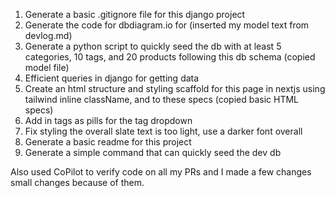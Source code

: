 1. Generate a basic .gitignore file for this django project
2. Generate the code for dbdiagram.io for (inserted my model text from devlog.md)
3. Generate a python script to quickly seed the db with at least 5 categories, 10 tags, and 20 products following this db schema (copied model file)
4. Efficient queries in django for getting data
5. Create an html structure and styling scaffold for this page in nextjs using tailwind inline className, and to these specs (copied basic HTML specs)
6. Add in tags as pills for the tag dropdown 
7. Fix styling the overall slate text is too light, use a darker font overall
8. Generate a basic readme for this project
9. Generate a simple command that can quickly seed the dev db


Also used CoPilot to verify code on all my PRs and I made a few changes small changes because of them.